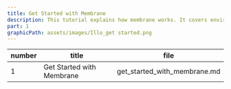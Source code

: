 ```yaml
---
title: Get Started with Membrane
description: This tutorial explains how membrane works. It covers environment preparation, pipelines, and the basic concepts behind the framework.
part: 1
graphicPath: assets/images/Illo_get started.png
---
```


| number | title                     | file                         |
| ------ | ------------------------- | ---------------------------- |
| 1      | Get Started with Membrane | get_started_with_membrane.md |
